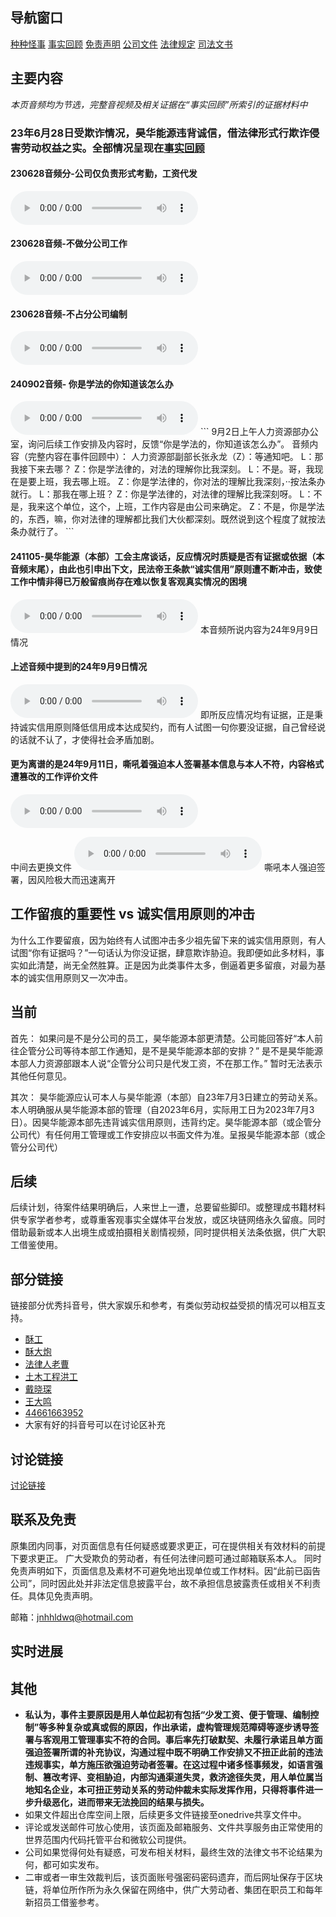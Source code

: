 

## 导航窗口

[种种怪事](违法违规/违法违规.md)
[事实回顾](事实回顾/事实回顾.md)
[免责声明](免责声明/免责声明.md)
[公司文件](公司文件/公司文件.md)
[法律规定](法律规定/法律规定.md)
[司法文书](司法文书/司法文书.md)

## 主要内容

*本页音频均为节选，完整音视频及相关证据在“事实回顾”所索引的证据材料中*

### 23年6月28日受欺诈情况，昊华能源违背诚信，借法律形式行欺诈侵害劳动权益之实。全部情况呈现在[事实回顾](事实回顾/事实回顾.md)

#### 230628音频分-公司仅负责形式考勤，工资代发
<audio controls>
  <source src="media/形式考勤，工资代发.mp3" type="audio/mp3">
  Your browser does not support the audio element.
</audio>

#### 230628音频-不做分公司工作
<audio controls>
  <source src="media/不作分公司工作.mp3" type="audio/mp3">
  Your browser does not support the audio element.
</audio>

#### 230628音频-不占分公司编制
<audio controls>
  <source src="media/不占分公司编制.mp3" type="audio/mp3">
  Your browser does not support the audio element.
</audio>

#### 240902音频- 你是学法的你知道该怎么办
<audio controls>
  <source src="media/9月2日你是学法的片段.mp3" type="audio/mp3">
  Your browser does not support the audio element.
</audio>
```
9月2日上午人力资源部办公室，询问后续工作安排及内容时，反馈“你是学法的，你知道该怎么办”。
音频内容（完整内容在事件回顾中）：
人力资源部副部长张永龙（Z）：等通知吧。
L：那我接下来去哪？
Z：你是学法律的，对法的理解你比我深刻。
L：不是。哥，我现在是要上班，我去哪上班。
Z：你是学法律的，你对法的理解比我深刻，··按法条办就行。
L：那我在哪上班？
Z：你是学法律的，对法律的理解比我深刻呀。
L：不是，我来这个单位，这个，上班，工作内容是由公司来确定。
Z：不是，你是学法的，东西，嘛，你对法律的理解都比我们大伙都深刻。既然说到这个程度了就按法条办就行了。
```

#### 241105-昊华能源（本部）工会主席谈话，反应情况时质疑是否有证据或依据（本音频末尾），由此也引申出下文，民法帝王条款“诚实信用”原则遭不断冲击，致使工作中情非得已万般留痕尚存在难以恢复客观真实情况的困境
<audio controls>
  <source src="media/11月5日反应情况时，遭质询是否有依据.mp3" type="audio/mp3">
  Your browser does not support the audio element.
</audio>
本音频所说内容为24年9月9日情况

#### 上述音频中提到的24年9月9日情况
<audio controls>
  <source src="media/24年9月9日安排工作干完事后说可以不干.mp3" type="audio/mp3">
  Your browser does not support the audio element.
</audio>
即所反应情况均有证据，正是秉持诚实信用原则降低信用成本达成契约，而有人试图一句你要没证据，自己曾经说的话就不认了，才使得社会矛盾加剧。

#### 更为离谱的是24年9月11日，嘶吼着强迫本人签署基本信息与本人不符，内容格式遭篡改的工作评价文件
<audio controls>
  <source src="media/9月11日材料名字都是错的.mp3" type="audio/mp3">
  Your browser does not support the audio element.
</audio>

中间去更换文件
<audio controls>
  <source src="media/嘶吼强迫签署，因风险很大离开.mp3" type="audio/mp3">
  Your browser does not support the audio element.
</audio>
嘶吼本人强迫签署，因风险极大而迅速离开


## 工作留痕的重要性 vs 诚实信用原则的冲击

为什么工作要留痕，因为始终有人试图冲击多少祖先留下来的诚实信用原则，有人试图“你有证据吗？”一句话认为你没证据，肆意欺诈胁迫。我即便如此多材料，事实如此清楚，尚无全然胜算。正是因为此类事件太多，倒逼着更多留痕，对最为基本的诚实信用原则又一次冲击。


## 当前
首先：
如果问是不是分公司的员工，昊华能源本部更清楚。公司能回答好“本人前往企管分公司等待本部工作通知，是不是昊华能源本部的安排？”
是不是昊华能源本部人力资源部跟本人说“企管分公司只是代发工资，不在那工作。”
暂时无法表示其他任何意见。


其次：
昊华能源应认可本人与昊华能源（本部）自23年7月3日建立的劳动关系。本人明确服从昊华能源本部的管理（自2023年6月，实际用工日为2023年7月3日）。因昊华能源本部先违背诚实信用原则，违背约定。昊华能源本部（或企管分公司代）有任何用工管理或工作安排应以书面文件为准。呈报昊华能源本部（或企管分公司代）


## 后续
后续计划，待案件结果明确后，人来世上一遭，总要留些脚印。或整理成书籍材料供专家学者参考，或尊重客观事实全媒体平台发放，或区块链网络永久留痕。同时借助最新或本人出境生成或拍摄相关剧情视频，同时提供相关法条依据，供广大职工借鉴使用。

## 部分链接
链接部分优秀抖音号，供大家娱乐和参考，有类似劳动权益受损的情况可以相互支持。

- [酥工](https://www.douyin.com/user/MS4wLjABAAAAd4Xnf70n2oXVM6se7sL_QNrszO_P9yIq9Y6v-ftb08k)
- [酥大炮](https://www.douyin.com/user/MS4wLjABAAAArEPDUGdqWTRw_3Ci1VHqMq_MX8lwkAOdGvYXYZA3PziQGcEND14iGQfpy7BAh1Eq)
- [法律人老曹](https://www.douyin.com/user/MS4wLjABAAAAzEwjoY5LthSb_vHYKjTQ22ubV_MyF-qkOOhw6oOyzw89h5ZHd_R1wM3WJNFDohwE)
- [土木工程洪工](https://www.douyin.com/user/MS4wLjABAAAAsyYKM8hjaW84KzdeRRTia0LD0MPqLEVWcMR4Mhecd6s)
- [戴晓琛](https://www.douyin.com/user/MS4wLjABAAAAxgBrzqdxiwZ7tOWnVsvb1LlFDiQkYEQx2pK5PDwvAl8)
- [王大鸣](https://www.douyin.com/user/MS4wLjABAAAAH1xdxx4hprPWhqFIunxe2dwi2X-2nPInUIf3vFT1rXlZLV2iRoWTh1RV1VZQFkKA)
- [44661663952](https://www.douyin.com/user/MS4wLjABAAAA4QxffH-aqgbzOrc7214NNUtPZiwuKV9KNbVKRPM4PoYaoVG_E3hwahwdYbzq4flA)
- 大家有好的抖音号可以在讨论区补充

## 讨论链接
[讨论链接](https://github.com/jnhhldwq/jnhhldwq.github.io/discussions/1)

## 联系及免责
原集团内同事，对页面信息有任何疑惑或要求更正，可在提供相关有效材料的前提下要求更正。
广大受欺负的劳动者，有任何法律问题可通过邮箱联系本人。
同时免责声明如下，页面信息及素材不可避免地出现单位或工作材料。因“此前已函告公司”，同时因此处并非法定信息披露平台，故不承担信息披露责任或相关不利责任。具体见免责声明。

邮箱：jnhhldwq@hotmail.com

## 实时进展


## 其他
- **私认为，事件主要原因是用人单位起初有包括“少发工资、便于管理、编制控制”等多种复杂或真或假的原因，作出承诺，虚构管理规范障碍等逐步诱导签署与客观用工管理事实不符的合同。事后率先打破默契、未履行承诺且单方面强迫签署所谓的补充协议，沟通过程中既不明确工作安排又不扭正此前的违法违规事实，单方施压欲强迫劳动者签署。在这过程中诸多怪事频发，如语言强制、篡改考评、变相胁迫，内部沟通渠道失灵，救济途径失灵，用人单位属当地知名企业，本可扭正劳动关系的劳动仲裁未实际发挥作用，只得将事件进一步升级恶化，进而带来无法挽回的结果与损失。**
- 如果文件超出仓库空间上限，后续更多文件链接至onedrive共享文件中。
- 评论或发送邮件可放心使用，该页面及邮箱服务、文件共享服务由正常使用的世界范围内代码托管平台和微软公司提供。
- 公司如果觉得何处有疑惑，可发布相关材料，最终生效的法律文书不论结果为何，都可如实发布。
- 二审或者一审生效裁判后，该页面账号强密码密码遗弃，而后网址保存于区块链，将单位所作所为永久保留在网络中，供广大劳动者、集团在职员工和每年新招员工借鉴参考。








